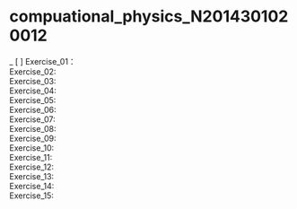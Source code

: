 # compuational_physics_N2014301020012
_ [ ] Exercise_01：   
Exercise_02:  
Exercise_03:  
Exercise_04:  
Exercise_05:  
Exercise_06:  
Exercise_07:  
Exercise_08:  
Exercise_09:  
Exercise_10:  
Exercise_11:  
Exercise_12:  
Exercise_13:  
Exercise_14:  
Exercise_15:  
